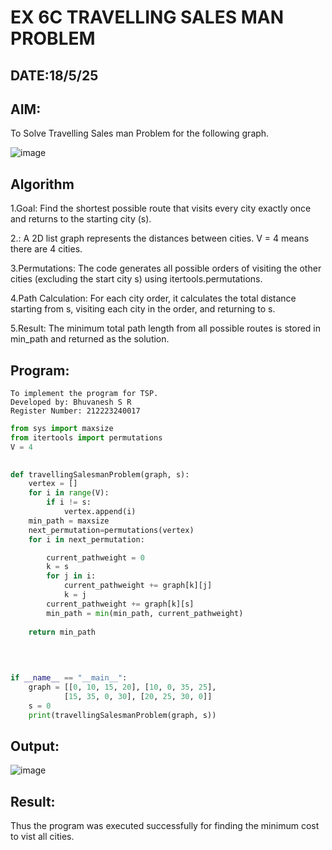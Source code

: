 # EX 6C TRAVELLING SALES MAN PROBLEM
## DATE:18/5/25
## AIM:
To Solve Travelling Sales man Problem for the following graph.

![image](https://github.com/user-attachments/assets/653921a4-3d7b-4691-9b41-735e80f7af0b)



## Algorithm
1.Goal: Find the shortest possible route that visits every city exactly once and returns to the starting city (s).

2.: A 2D list graph represents the distances between cities. V = 4 means there are 4 cities.

3.Permutations: The code generates all possible orders of visiting the other cities (excluding the start city s) using itertools.permutations.

4.Path Calculation: For each city order, it calculates the total distance starting from s, visiting each city in the order, and returning to s.

5.Result: The minimum total path length from all possible routes is stored in min_path and returned as the solution.
## Program:
```
To implement the program for TSP.
Developed by: Bhuvanesh S R
Register Number: 212223240017
```
```python
from sys import maxsize
from itertools import permutations
V = 4
 

def travellingSalesmanProblem(graph, s):
    vertex = [] 
    for i in range(V): 
        if i != s: 
            vertex.append(i) 
    min_path = maxsize 
    next_permutation=permutations(vertex)
    for i in next_permutation:

        current_pathweight = 0
        k = s 
        for j in i: 
            current_pathweight += graph[k][j] 
            k = j 
        current_pathweight += graph[k][s] 
        min_path = min(min_path, current_pathweight) 
         
    return min_path
   
 
 

if __name__ == "__main__":
    graph = [[0, 10, 15, 20], [10, 0, 35, 25],
            [15, 35, 0, 30], [20, 25, 30, 0]]
    s = 0
    print(travellingSalesmanProblem(graph, s))
```

## Output:

![image](https://github.com/user-attachments/assets/6fdc1e59-bf52-424b-914a-ca30d14f174e)


## Result:
Thus the program was executed successfully for finding the minimum cost to vist all cities.
